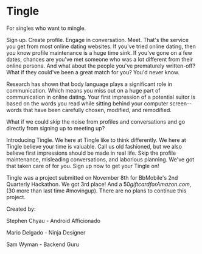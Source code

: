 Tingle
======
For singles who want to mingle.

Sign up.  Create profile.  Engage in conversation.  Meet.  That's the service you get from most online dating websites.  If you've tried online dating, then you know profile maintenance is a huge time sink.  If you've gone on a few dates, chances are you've met someone who was a lot different from their online persona.  And what about the people you've prematurely written-off?  What if they could've been a great match for you?  You'd never know.

Research has shown that body language plays a significant role in communication.  Which means you miss out on a huge part of communication in online dating.  Your first impression of a potential suitor is based on the words you read while sitting behind your computer screen-- words that have been carefully chosen, modified, and remodified. 

What if we could skip the noise from profiles and conversations and go directly from signing up to meeting up?

Introducing Tingle.  We here at Tingle like to think differently.  We here at Tingle believe your time is valuable.  Call us old fashioned, but we also believe first impressions should be made in real life.  Skip the profile maintenance, misleading conversations, and laborious planning.  We've got that taken care of for you.  Sign up now to get your Tingle on!


Tingle was a project submitted on November 8th for BbMobile's 2nd Quarterly Hackathon.  We got 3rd place!  And a $50 gift card for Amazon.com, ($30 more than last time #movingup).  There are no plans to continue this project.

Created by:

Stephen Chyau - Android Afficionado

Mario Delgado - Ninja Designer

Sam Wyman - Backend Guru
